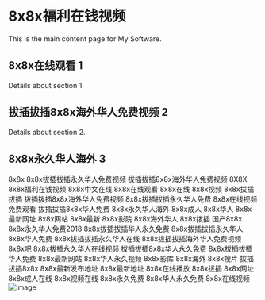 # 8x8x福利在钱视频

This is the main content page for My Software.

## 8x8x在线观看 1

Details about section 1.

## 拔插拔插8x8x海外华人免费视频 2

Details about section 2.

## 8x8x永久华人海外 3

8x8x
8x8x拔插拔插永久华人免费视频
拔插拔插8x8x海外华人免费视频
8X8X
8x8x福利在钱视频
8x8x中文在线
8x8x在线观看
8x8x在线
8x8x视频
8x8x拔插拔插
拨插拨插8x8x海外华人免费视频
8x8x拔插拔插永久华人免费
8x8x在线视频免费观看
拔插拔插8x8x华人免费
8x8x永久华人海外
8x8x成人
8x8x华人
8x8x最新网址
8x8x网站
8x8x最新
8x8x影院
8x8x海外华人
8x8x拨插
国产8x8x
8x8x永久华人免费2018
8x8x拔插拔插华人永久免费
8x8x拔插拔插永久华人
8x8x华人免费
8x8x拔插拔插永久华人在线
8x8x拔插拔插海外华人免费视频
8x8x吧
8x8x拔插永久华人在线视频
拔插拔插8x8x华人永久免费
8x8x拔插拔插华人免费
8x8x最新网站
8x8x华人永久视频
8x8x影库
8x8x海外
8x8x搜片
拔插拔插8x8x
8x8x最新发布地址
8x8x最新地址
8x8x在线播放
8x8x拔插
8x8x网址
8x8x成人在线
8x8x视频在线
8x8x永久免费
8x8x华人永久免费
8x8x在线视频
![image](https://github.com/user-attachments/assets/2daa9574-8a58-432c-b8ba-0e750bcb96d2)

